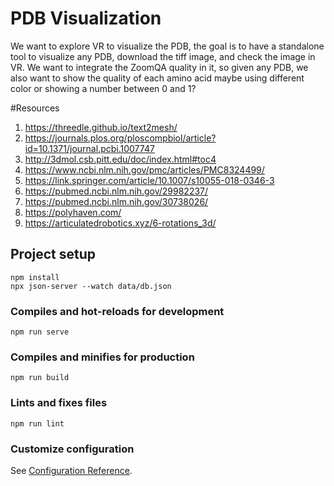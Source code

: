 # PDB Visualization
We want to explore VR to visualize the PDB, the goal is to have a standalone tool to visualize any PDB, download the tiff image, and check the image in VR. We want to integrate the ZoomQA quality in it, so given any PDB, we also want to show the quality of each amino acid maybe using different color or showing a number between 0 and 1? 

#Resources
1. https://threedle.github.io/text2mesh/
2. https://journals.plos.org/ploscompbiol/article?id=10.1371/journal.pcbi.1007747
3. http://3dmol.csb.pitt.edu/doc/index.html#toc4
4. https://www.ncbi.nlm.nih.gov/pmc/articles/PMC8324499/
5. https://link.springer.com/article/10.1007/s10055-018-0346-3
6. https://pubmed.ncbi.nlm.nih.gov/29982237/
7. https://pubmed.ncbi.nlm.nih.gov/30738026/
8. https://polyhaven.com/
9. https://articulatedrobotics.xyz/6-rotations_3d/

## Project setup
```
npm install
npx json-server --watch data/db.json
```

### Compiles and hot-reloads for development
```
npm run serve
```

### Compiles and minifies for production
```
npm run build
```

### Lints and fixes files
```
npm run lint
```

### Customize configuration
See [Configuration Reference](https://cli.vuejs.org/config/).
